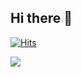 ## Hi there 👋

[![Hits](https://hits.seeyoufarm.com/api/count/incr/badge.svg?url=https%3A%2F%2Fgithub.com%2Fimseop&count_bg=%2379C83D&title_bg=%23555555&icon=&icon_color=%2386BBE1&title=hits&edge_flat=false)](https://hits.seeyoufarm.com)

<img src="https://img.shields.io/badge/Java-ED8B00?style=for-the-badge&logo=openjdk&logoColor=white" />
